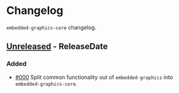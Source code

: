 # Changelog

`embedded-graphics-core` changelog.

<!-- next-header -->

## [Unreleased] - ReleaseDate

### Added

- [#000](https://github.com/embedded-graphics/embedded-graphics/pull/000) Split common functionality out of `embedded-graphics` into `embedded-graphics-core`.


<!-- next-url -->

[unreleased]: https://github.com/embedded-graphics/embedded-graphics/compare/embedded-graphics-v0.7.0-alpha.1...HEAD
